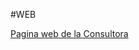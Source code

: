 #WEB

<a href="https://intropac.github.io/WEB/main/EPG3380/index.html">Pagina web de la Consultora</a>
